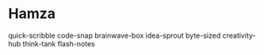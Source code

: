 # Hamza
quick-scribble code-snap brainwave-box idea-sprout byte-sized creativity-hub think-tank flash-notes
